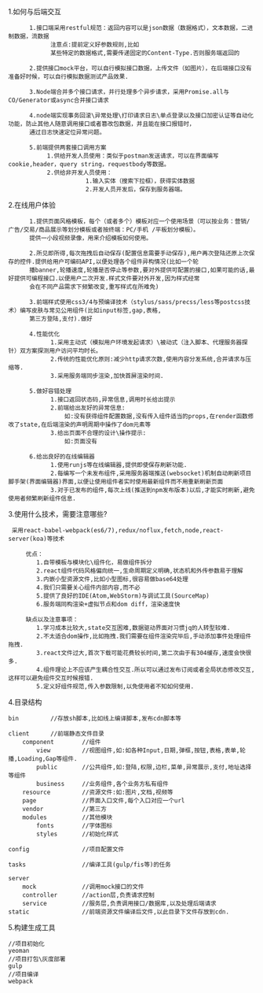 1.如何与后端交互

          1.接口端采用restful规范：返回内容可以是json数据（数据格式），文本数据，二进制数据，流数据
                注意点:提前定义好参数规则,比如
                某些特定的数据格式,需要传递固定的Content-Type.否则服务端返回的

          2.提供接口mock平台，可以自行模拟接口数据，上传文件（如图片），在后端接口没有准备好时候，可以自行模拟数据测试产品效果.

          3.Node端合并多个接口请求，并行处理多个异步请求，采用Promise.all与CO/Generator或async合并接口请求

          4.node端实现事务回滚\异常处理\打印请求日志\单点登录以及接口加密认证等自动化功能，防止其他人随意调用接口或者篡改包数据，并且能在接口报错时，
          通过日志快速定位异常问题。

          5.前端提供两套接口调用方案
               1.供给开发人员使用：类似于postman发送请求，可以在界面编写cookie,header，query string，requestbody等数据。
               2.供给非开发人员使用：
                          1.输入实体（搜索下拉框），获得实体数据
                          2.开发人员开发后，保存到服务器端。

2.在线用户体验

          1.提供页面风格模板，每个（或者多个）模板对应一个使用场景（可以按业务：营销/广告/交易/商品展示等划分模板或者按终端：PC/手机 /平板划分模板）。
          提供一小段视频录像，用来介绍模板如何使用。

          2.所见即所得,每次拖拽后自动保存(配置信息需要手动保存),用户再次登陆还原上次保存的控件.提供给用户可编码API,以便处理各个组件异构情况(比如一个轮
          播banner,轮播速度,轮播是否停止等参数,要对外提供可配置的接口,如果可能的话,最好提供可编程接口.以便用户二次开发.样式文件要对外开发,因为样式经常
          会在不同产品需求下频繁改变,重写样式在所难免)

          3.前端样式使用css3/4与预编译技术（stylus/sass/precss/less等postcss技术）编写皮肤与常见公用组件(比如input标签,gap,表格,
          第三方登陆,支付).做好

          4.性能优化
                1.采用主动式（模拟用户环境发起请求）\被动式（注入脚本、代理服务器探针）双方案探测用户访问平均时长。
                2.传统的性能优化原则:减少http请求次数,使用内容分发系统,合并请求与压缩等.
                3.采用服务端同步渲染,加快首屏渲染时间.

          5.做好容错处理
                1.接口返回状态码,异常信息,调用时长给出提示
                2.前端给出友好的异常信息:
                    如:没有获得组件配置数据,没有传入组件适当的props,在render函数修改了state,在后端渲染的声明周期中操作了dom元素等
                3.给出页面不合理的设计\操作提示:
                    如:页面没有

          6.给出良好的在线编辑器
                1.使用runjs等在线编辑器,提供即使保存刷新功能.
                2.每编写一个未发布组件,采用服务器端推送(websocket)机制自动刷新项目脚手架(界面编辑器)界面,以便让使用组件者实时使用最新组件而不用重新刷新页面
                3.对于已发布的组件,每次上线(推送到npm发布版本)以后,才能实时刷新,避免使用者频繁刷新组件信息.

3.使用什么技术，需要注意哪些?

     采用react-babel-webpack(es6/7),redux/noflux,fetch,node,react-server(koa)等技术

         优点：
            1.自带模板与模块化\组件化，易做组件拆分
            2.react组件代码风格偏向统一,生命周期定义明确,状态机和外传参数易于理解
            3.内嵌小型资源文件,比如小型图标,很容易做base64处理
            4.我们只需要关心组件内部内容,而不必
            5.提供了良好的IDE(Atom,WebStorm)与调试工具(SourceMap)
            6.服务端同构渲染+虚拟节点和dom diff，渲染速度快

         缺点以及注意事项：
            1.学习成本比较大,state交互困难,数据驱动界面对习惯jq的人转型较难.
            2.不太适合dom操作,比如拖拽.我们需要在组件渲染完毕后,手动添加事件处理组件拖拽.
            3.react文件过大,首次下载可能花费较长时间,第二次由于有304缓存,速度会快很多.
            4.组件理论上不应该产生耦合性交互.所以可以通过发布订阅或者全局状态修改交互,这样可以避免组件交互时候报错.
            5.定义好组件规范,传入参数限制,以免使用者不知如何使用.

4.目录结构

    bin         //存放sh脚本,比如线上编译脚本,发布cdn脚本等

    client      //前端静态文件目录
        component        //组件
            view         //视图组件,如:如各种Input,日期,弹框,按钮,表格,表单,轮播,Loading,Gap等组件.
            public       //公共组件,如:登陆,权限,边栏,菜单,异常展示,支付,地址选择等组件
            business     //业务组件,各个业务方私有组件
        resource         //资源文件:如:图片,文档,视频等
        page             //界面入口文件,每个入口对应一个url
        vendor           //第三方
        modules          //其他模块
            fonts        //字体图标
            styles       //初始化样式

    config               //项目配置文件

    tasks                //编译工具(gulp/fis等)的任务

    server
        mock             //调用mock接口的文件
        controller       //action层,负责请求控制
        service          //服务层,负责调用接口/数据库,以及处理后端请求
    static               //前端资源文件编译后文件,以此目录下文件存放到cdn.

5.构建生成工具

    //项目初始化
    yeoman
    //项目打包\灰度部署
    gulp
    //项目编译
    webpack
